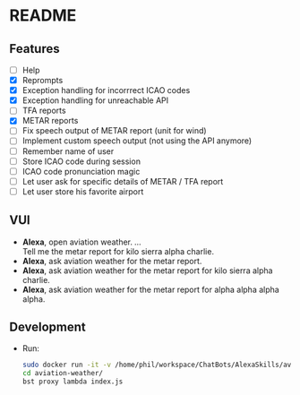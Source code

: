 # README

## Features
* [ ] Help
* [x] Reprompts
* [x] Exception handling for incorrrect ICAO codes
* [x] Exception handling for unreachable API
* [ ] TFA reports
* [x] METAR reports
* [ ] Fix speech output of METAR report (unit for wind)
* [ ] Implement custom speech output (not using the API anymore)
* [ ] Remember name of user
* [ ] Store ICAO code during session
* [ ] ICAO code pronunciation magic
* [ ] Let user ask for specific details of METAR / TFA report
* [ ] Let user store his favorite airport

## VUI
* **Alexa**, open aviation weather. _..._  
  Tell me the metar report for kilo sierra alpha charlie.
* **Alexa**, ask aviation weather for the metar report.
* **Alexa**, ask aviation weather for the metar report for kilo sierra alpha charlie.
* **Alexa**, ask aviation weather for the metar report for alpha alpha alpha alpha.

## Development
* Run: 
  ```bash
  sudo docker run -it -v /home/phil/workspace/ChatBots/AlexaSkills/aviation-weather/:/aviation-weather alexa
  cd aviation-weather/
  bst proxy lambda index.js
  ```